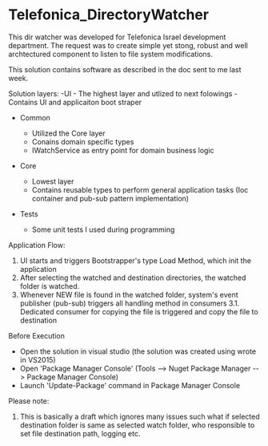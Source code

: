 # Telefonica_DirectoryWatcher
This dir watcher was developed for Telefonica Israel development department.
The request was to create simple yet stong, robust and well archtectured component to listen to file system modifications.


This solution contains software as described in the doc sent to me last week.

Solution layers:
-UI
	- The highest layer and utlized to next folowings
	- Contains UI and applicaiton boot straper
- Common
	- Utilized the Core layer
	- Conains domain specific types
	- IWatchService as entry point for domain business logic
	
- Core
	- Lowest layer
	- Contains reusable types to perform general application tasks (Ioc container and pub-sub pattern implementation)
- Tests
	- Some unit tests I used during programming

Application Flow:
1. UI starts and triggers Bootstrapper's type Load Method, which init the application
2. After selecting the watched and destination directories, the watched folder is watched. 
3. Whenever NEW file is found in the watched folder, system's event publisher (pub-sub) triggers all handling method in consumers
	3.1. Dedicated consumer for copying the file is triggered and copy the file to destination

Before Execution
- Open the solution in visual studio (the solution was created using wrote in VS2015)
- Open 'Package Manager Console' (Tools --> Nuget Package Manager --> Package Manager Console)
- Launch 'Update-Package' command in Package Manager Console

Please note: 
1. This is basically a draft which ignores many issues such what if selected destination folder is same as selected watch folder, who responsible to set file destination path, logging etc.

